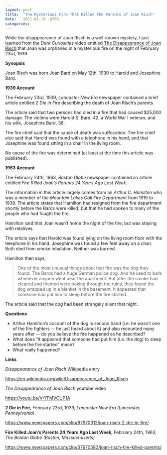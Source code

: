 ```yaml
---
layout: post
title:  "The Mysterious Fire That Killed the Parents of Joan Risch"
date:   2021-01-19 -0700
categories:
---
```

While the disappearance of Joan Risch is a well-known mystery, I just learned from the *Dark Curiosities* video entitled [The Disappearance of Joan Risch](https://youtu.be/Vr7FMVCUP1A) that Joan was orphaned in a mysterious fire on the night of February 23rd, 1939.



**Synopsis**

Joan Risch was born Joan Bard on May 12th, 1930 to Harold and Josephine Bard.



**1939 Account**


The February 23rd, 1939, *Lancaster New Era* newspaper contained a brief article entitled *2 Die in Fire* describing the death of Joan Risch’s parents.


The article said that two persons had died in a fire that had caused $25,000 damage.  The victims were Harold S. Bard, 42, a World War I veteran; and his wife, Josephine Bard, 38.


The fire chief said that the cause of death was suffocation.  The fire chief also said that Harold was found with a telephone in his hand, and that Josephine was found sitting in a chair in the living room.


No cause of the fire was determined (at least at the time this article was published).



**1963 Account**


The February 24th, 1963, *Boston Globe* newspaper contained an article entitled *Fire Killed Joan’s Parents 24 Years Ago Last Week*.


The information in this article largely comes from an *Arthur C. Hamilton* who was a member of the *Mountain Lakes Call Fire Department* from 1919 to 1939.  The article states that Hamilton had resigned from the fire department shortly before the Bards were killed, but that he had spoken to many of the people who had fought the fire.


Hamilton said that Joan wasn’t home the night of the fire, but was staying with relatives.


The article says that Harold was found lying on the living room floor with the telephone in his hand.  Josephine was found a few feet away on a chair.  Both died from smoke inhalation.  Neither was burned.


Hamilton then says,

> One of the most unusual things about that fire was the dog they found.  The Bards had a huge German police dog.  And he used to bark whenever anyone went near the apartment.  But after the smoke had cleared and firemen were poking through the ruins, they found the dog wrapped up in a blanket in the basement.  It appeared that someone had put him to sleep before the fire started.


The article said that the dog had been strangely silent that night.


**Questions**

* Arthur Hamilton’s account of the dog is second hand (i.e. he wasn’t one of the fire fighters -- he just heard about it) and also recounted many years after -- do you believe the fire happened as he described?
* What does "it appeared that someone had put him (i.e. the dog) to sleep before the fire started" mean?
* What really happened?



**Links**

*Disappearance of Joan Risch* Wikipedia entry

<https://en.wikipedia.org/wiki/Disappearance_of_Joan_Risch>


*The Disappearance of Joan Risch* youtube video

<https://youtu.be/Vr7FMVCUP1A>


**2 Die in Fire,** February 23rd, 1939, *Lancaster New Era (Lancaster, Pennsylvania)*

<https://www.newspapers.com/clip/67970312/joan-risch-2-die-in-fire/>



**Fire Killed Joan’s Parents 24 Years Ago Last Week,** February 24th, 1963, *The Boston Globe (Boston, Massachusetts)*

<https://www.newspapers.com/clip/67970583/joan-risch-fire-killed-parents/>